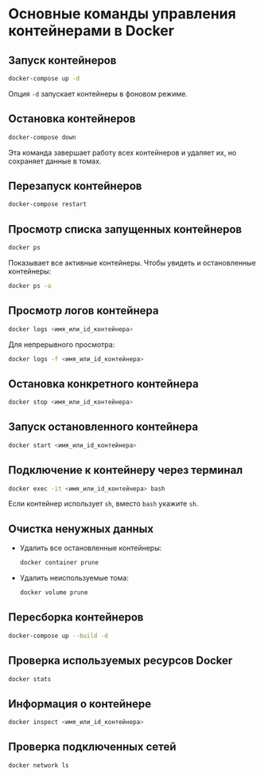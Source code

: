 # Основные команды управления контейнерами в Docker

## Запуск контейнеров
```bash
docker-compose up -d
```
Опция `-d` запускает контейнеры в фоновом режиме.

## Остановка контейнеров
```bash
docker-compose down
```
Эта команда завершает работу всех контейнеров и удаляет их, но сохраняет данные в томах.

## Перезапуск контейнеров
```bash
docker-compose restart
```

## Просмотр списка запущенных контейнеров
```bash
docker ps
```
Показывает все активные контейнеры. Чтобы увидеть и остановленные контейнеры:
```bash
docker ps -a
```

## Просмотр логов контейнера
```bash
docker logs <имя_или_id_контейнера>
```
Для непрерывного просмотра:
```bash
docker logs -f <имя_или_id_контейнера>
```

## Остановка конкретного контейнера
```bash
docker stop <имя_или_id_контейнера>
```

## Запуск остановленного контейнера
```bash
docker start <имя_или_id_контейнера>
```

## Подключение к контейнеру через терминал
```bash
docker exec -it <имя_или_id_контейнера> bash
```
Если контейнер использует `sh`, вместо `bash` укажите `sh`.

## Очистка ненужных данных
- Удалить все остановленные контейнеры:
  ```bash
  docker container prune
  ```
- Удалить неиспользуемые тома:
  ```bash
  docker volume prune
  ```

## Пересборка контейнеров
```bash
docker-compose up --build -d
```

## Проверка используемых ресурсов Docker
```bash
docker stats
```

## Информация о контейнере
```bash
docker inspect <имя_или_id_контейнера>
```

## Проверка подключенных сетей
```bash
docker network ls
```